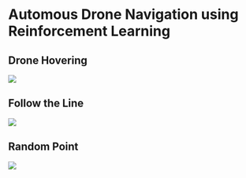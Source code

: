 # Automous Drone Navigation using Reinforcement Learning

## Drone Hovering
![](Images/sac_drone_hover.gif)

## Follow the Line
![](Images/sac_drone_follow.gif)

## Random Point 
![](Images/sac_drone_random.gif)
